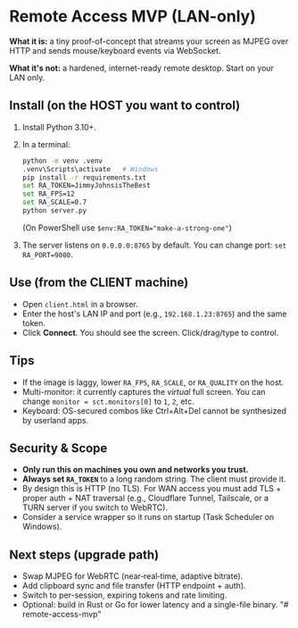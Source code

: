 # Remote Access MVP (LAN-only)

**What it is:** a tiny proof-of-concept that streams your screen as MJPEG over HTTP and sends mouse/keyboard events via WebSocket.

**What it's not:** a hardened, internet-ready remote desktop. Start on your LAN only.

## Install (on the HOST you want to control)
1. Install Python 3.10+.
2. In a terminal:
   ```bash
   python -m venv .venv
   .venv\Scripts\activate   # Windows
   pip install -r requirements.txt
   set RA_TOKEN=JimmyJohnsisTheBest
   set RA_FPS=12
   set RA_SCALE=0.7
   python server.py
   ```
   (On PowerShell use `$env:RA_TOKEN="make-a-strong-one"`)

3. The server listens on `0.0.0.0:8765` by default. You can change port: `set RA_PORT=9000`.

## Use (from the CLIENT machine)
- Open `client.html` in a browser.
- Enter the host's LAN IP and port (e.g., `192.168.1.23:8765`) and the same token.
- Click **Connect**. You should see the screen. Click/drag/type to control.

## Tips
- If the image is laggy, lower `RA_FPS`, `RA_SCALE`, or `RA_QUALITY` on the host.
- Multi-monitor: it currently captures the *virtual* full screen. You can change `monitor = sct.monitors[0]` to `1`, `2`, etc.
- Keyboard: OS-secured combos like Ctrl+Alt+Del cannot be synthesized by userland apps.

## Security & Scope
- **Only run this on machines you own and networks you trust.**
- **Always set `RA_TOKEN`** to a long random string. The client must provide it.
- By design this is HTTP (no TLS). For WAN access you must add TLS + proper auth + NAT traversal (e.g., Cloudflare Tunnel, Tailscale, or a TURN server if you switch to WebRTC).
- Consider a service wrapper so it runs on startup (Task Scheduler on Windows).

## Next steps (upgrade path)
- Swap MJPEG for WebRTC (near‑real‑time, adaptive bitrate).
- Add clipboard sync and file transfer (HTTP endpoint + auth).
- Switch to per-session, expiring tokens and rate limiting.
- Optional: build in Rust or Go for lower latency and a single-file binary.
"# remote-access-mvp" 
